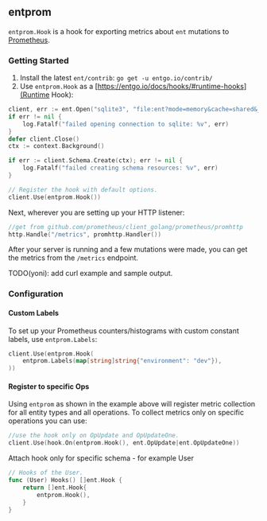 ## entprom

`entprom.Hook` is a hook for exporting metrics about `ent` mutations to [Prometheus](https://prometheus.io).

### Getting Started

1. Install the latest `ent/contrib`:
   `go get -u entgo.io/contrib/`
2. Use `entprom.Hook` as a [https://entgo.io/docs/hooks/#runtime-hooks](Runtime Hook):
```go {2-5}
client, err := ent.Open("sqlite3", "file:ent?mode=memory&cache=shared&_fk=1")
if err != nil {
    log.Fatalf("failed opening connection to sqlite: %v", err)
}
defer client.Close()
ctx := context.Background()

if err := client.Schema.Create(ctx); err != nil {
    log.Fatalf("failed creating schema resources: %v", err)
}

// Register the hook with default options.
client.Use(entprom.Hook()) 
```

Next, wherever you are setting up your HTTP listener:
```go
//get from github.com/prometheus/client_golang/prometheus/promhttp
http.Handle("/metrics", promhttp.Handler())
```

After your server is running and a few mutations were made, you can get the metrics from the `/metrics` endpoint.

TODO(yoni): add curl example and sample output. 

### Configuration

#### Custom Labels

To set up your Prometheus counters/histograms with custom constant labels, use `entprom.Labels`:

```go
client.Use(entprom.Hook(
    entprom.Labels(map[string]string{"environment": "dev"}),
))
```

#### Register to specific Ops

Using `entprom` as shown in the example above will register metric collection for all entity types
and all operations. To collect metrics only on specific operations you can use:

```go
//use the hook only on OpUpdate and OpUpdateOne.
client.Use(hook.On(entprom.Hook(), ent.OpUpdate|ent.OpUpdateOne))
```

Attach hook only for specific schema - for example User

```go
// Hooks of the User.
func (User) Hooks() []ent.Hook {
    return []ent.Hook{
        entprom.Hook(),
    }
}
```
